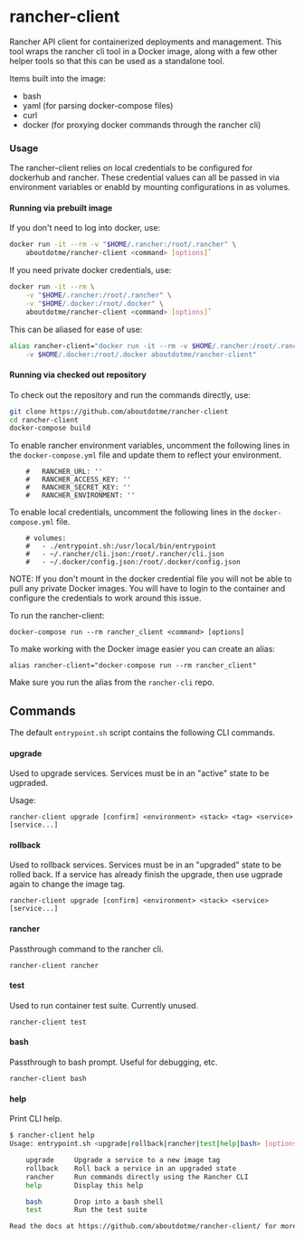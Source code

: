 # rancher-client

Rancher API client for containerized deployments and management.  This tool
wraps the rancher cli tool in a Docker image, along with a few other helper
tools so that this can be used as a standalone tool.

Items built into the image:

* bash
* yaml (for parsing docker-compose files)
* curl
* docker (for proxying docker commands through the rancher cli)

### Usage

The rancher-client relies on local credentials to be configured for dockerhub
and rancher.  These credential values can all be passed in via environment
variables or enabld by mounting configurations in as volumes.

#### Running via prebuilt image

If you don't need to log into docker, use:

```bash
docker run -it --rm -v "$HOME/.rancher:/root/.rancher" \
    aboutdotme/rancher-client <command> [options]`
```

If you need private docker credentials, use:


```bash
docker run -it --rm \
    -v "$HOME/.rancher:/root/.rancher" \
    -v "$HOME/.docker:/root/.docker" \
    aboutdotme/rancher-client <command> [options]`
```

This can be aliased for ease of use:

```bash
alias rancher-client="docker run -it --rm -v $HOME/.rancher:/root/.rancher \
    -v $HOME/.docker:/root/.docker aboutdotme/rancher-client"
```

#### Running via checked out repository

To check out the repository and run the commands directly, use:

```bash
git clone https://github.com/aboutdotme/rancher-client
cd rancher-client
docker-compose build
```

To enable rancher environment variables, uncomment the following lines in the
`docker-compose.yml` file and update them to reflect your environment.

```
    #   RANCHER_URL: ''
    #   RANCHER_ACCESS_KEY: ''
    #   RANCHER_SECRET_KEY: ''
    #   RANCHER_ENVIRONMENT: ''
```

To enable local credentials, uncomment the following lines in the
`docker-compose.yml` file.

```
    # volumes:
    #   - ./entrypoint.sh:/usr/local/bin/entrypoint
    #   - ~/.rancher/cli.json:/root/.rancher/cli.json
    #   - ~/.docker/config.json:/root/.docker/config.json
```

NOTE: If you don't mount in the docker credential file you will not be able to
pull any private Docker images.  You will have to login to the container and
configure the credentials to work around this issue.

To run the rancher-client:

`docker-compose run --rm rancher_client <command> [options]`

To make working with the Docker image easier you can create an alias:

```
alias rancher-client="docker-compose run --rm rancher_client"
```

Make sure you run the alias from the `rancher-cli` repo.

## Commands

The default `entrypoint.sh` script contains the following CLI commands.

#### upgrade

Used to upgrade services. Services must be in an "active" state to be ugpraded.

Usage:

`rancher-client upgrade [confirm] <environment> <stack> <tag> <service> [service...]`

#### rollback

Used to rollback services. Services must be in an "upgraded" state to be rolled
back. If a service has already finish the upgrade, then use ugprade again to
change the image tag.

`rancher-client upgrade [confirm] <environment> <stack> <service> [service...]`

#### rancher

Passthrough command to the rancher cli.

`rancher-client rancher`

#### test

Used to run container test suite.  Currently unused.

`rancher-client test`

#### bash

Passthrough to bash prompt.  Useful for debugging, etc.

`rancher-client bash`

#### help

Print CLI help.

```bash
$ rancher-client help
Usage: entrypoint.sh <upgrade|rollback|rancher|test|help|bash> [options]

    upgrade     Upgrade a service to a new image tag
    rollback    Roll back a service in an upgraded state
    rancher     Run commands directly using the Rancher CLI
    help        Display this help

    bash        Drop into a bash shell
    test        Run the test suite

Read the docs at https://github.com/aboutdotme/rancher-client/ for more details.
```

